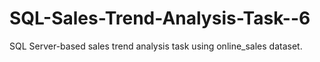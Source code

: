 # SQL-Sales-Trend-Analysis-Task--6
SQL Server-based sales trend analysis task using online_sales dataset.
